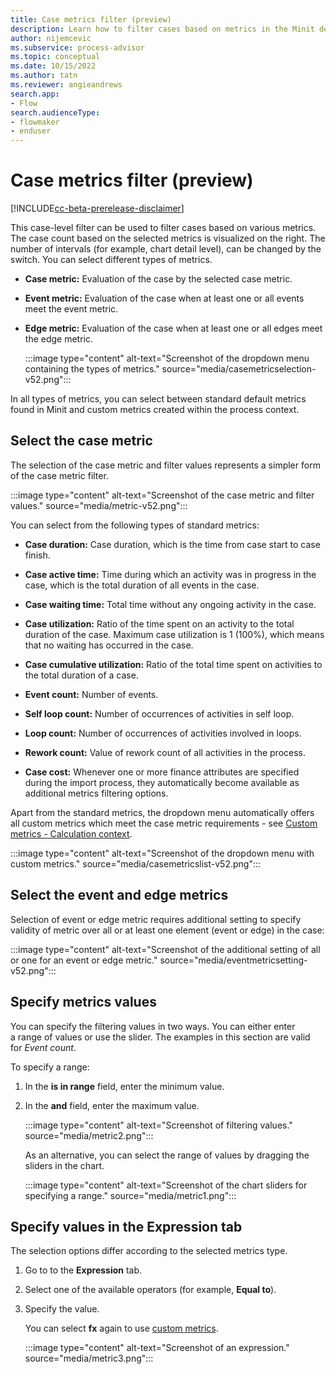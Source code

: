 ```yaml
---
title: Case metrics filter (preview)
description: Learn how to filter cases based on metrics in the Minit desktop application in process advisor.
author: nijemcevic
ms.subservice: process-advisor
ms.topic: conceptual
ms.date: 10/15/2022
ms.author: tatn
ms.reviewer: angieandrews
search.app:
- Flow
search.audienceType:
- flowmaker
- enduser
---
```


# Case metrics filter (preview)

[!INCLUDE[cc-beta-prerelease-disclaimer](../includes/cc-beta-prerelease-disclaimer.md)]

This case-level filter can be used to filter cases based on various metrics. The case count based on the selected metrics is visualized on the right. The number of intervals (for example, chart detail level), can be changed by the switch. You can select different types of metrics.

- **Case metric:** Evaluation of the case by the selected case metric.

- **Event metric:** Evaluation of the case when at least one or all events meet the event metric.

- **Edge metric:** Evaluation of the case when at least one or all edges meet the edge metric.

   :::image type="content" alt-text="Screenshot of the dropdown menu containing the types of metrics." source="media/casemetricselection-v52.png":::

In all types of metrics, you can select between standard default metrics found in Minit and custom metrics created within the process context.

## Select the case metric

The selection of the case metric and filter values represents a simpler form of the case metric filter.

:::image type="content" alt-text="Screenshot of the case metric and filter values." source="media/metric-v52.png":::

You can select from the following types of standard metrics:

- **Case duration:** Case duration, which is the time from case start to case finish.

- **Case active time:** Time during which an activity was in progress in the case, which is the total duration of all events in the case.

- **Case waiting time:** Total time without any ongoing activity in the case.

- **Case utilization:** Ratio of the time spent on an activity to the total duration of the case. Maximum case utilization is 1 (100%), which means that no waiting has occurred in the case.

- **Case cumulative utilization:** Ratio of the total time spent on activities to the total duration of a case.

- **Event count:** Number of events.

- **Self loop count:** Number of occurrences of activities in self loop.

- **Loop count:** Number of occurrences of activities involved in loops.

- **Rework count:** Value of rework count of all activities in the process.

- **Case cost:** Whenever one or more finance attributes are specified during the import process, they automatically become available as additional metrics filtering options.

Apart from the standard metrics, the dropdown menu automatically offers all custom metrics which meet the case metric requirements - see
[Custom metrics - Calculation context](calculation-context.md).

:::image type="content" alt-text="Screenshot of the dropdown menu with custom metrics." source="media/casemetricslist-v52.png":::

## Select the event and edge metrics

Selection of event or edge metric requires additional setting to specify validity of metric over all or at least one element (event or edge) in the case:

:::image type="content" alt-text="Screenshot of the additional setting of all or one for an event or edge metric." source="media/eventmetricsetting-v52.png":::

## Specify metrics values

You can specify the filtering values in two ways. You can either enter a range of values or use the slider. The examples in this section are valid for *Event count*.

To specify a range:

1. In the **is in range** field, enter the minimum value.

1. In the **and** field, enter the maximum value.

   :::image type="content" alt-text="Screenshot of filtering values." source="media/metric2.png":::

   As an alternative, you can select the range of values by dragging the sliders in the chart.

   :::image type="content" alt-text="Screenshot of the chart sliders for specifying a range." source="media/metric1.png":::

## Specify values in the Expression tab

The selection options differ according to the selected metrics type.

1. Go to to the **Expression** tab.

2. Select one of the available operators (for example, **Equal to**).
 
1. Specify the value.

   You can select **fx** again to use [custom metrics](custom-metrics.md).

   :::image type="content" alt-text="Screenshot of an expression." source="media/metric3.png":::


